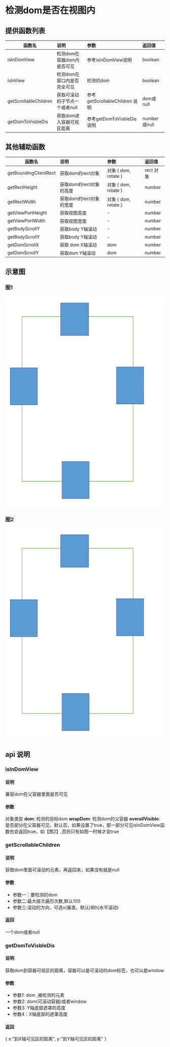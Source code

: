 # 检测dom是否在视图内

## 提供函数列表
| 函数名        | 说明    |  参数  | 返回值|
| --------     | :-----   | :----|:----|
| isInDomView   | 检测dom在容器dom内是否可见      |   参考isInDomView说明   | boolean|
| isInView        | 检测dom在窗口内是否完全可见    |   检测的dom   | boolean|
| getScrollableChildren |获取可滚动的子节点一个或者null |参考 getScrollableChildren 说明|dom或null|
| getDomToVisbleDis        | 获取dom进入容器可视区距离    |   参考getDomToVisbleDis 说明   | number或null|

## 其他辅助函数
| 函数名        | 说明    |  参数  |返回值|
| --------     | :-----   | :---- |:----|
| getBoundingClientRect   |   获取dom的rect对象    | 对象  { dom, rotate }   | rect 对象|
| getRectHeight        |   获取dom的rect对象的高度  |  对象 { dom, rotate }    | number|
| getRectWidth        |   获取dom的rect对象的宽度  |  对象  { dom, rotate }   |number|
| getViewPortHeight        | 获取视图高度    |   -   |number|
| getViewPortWidth        |   获取视图宽度  |    -  |number|
| getBodyScrollY        |   获取body Y轴滚动  |   -   |number|
| getBodyScrollY        |   获取body Y轴滚动  |   -   |number|
| getDomScrollX        |   获取 dom X轴滚动  |    dom  |number|
| getDomScrollY        |  获取dom Y轴滚动   |   dom   |number|


## 示意图

### 图1
![图一](./imgs/img1.png)
### 图2
![图一](./imgs/img1.png)

## api 说明
### isInDomView
#### 说明
兼容dom在父容器里面是否可见
#### 参数
对象类型
**dom**: 检测的目标dom
**wrapDom**: 检测dom的父容器
**overallVisible**: 是否部分在父容器可见，默认否，如果设置了true，那一部分可见isInDomView函数也会返回true，如【图2】,否则只有如图一时候才会true

### getScrollableChildren
#### 说明
获取dom里面可滚动的元素，再返回来，如果没有就是null

#### 参数
* 参数一：要检测的dom
* 参数二:最大层次遍历次数,默认100
* 参数三:滚动的方向，可选v(垂直，默认)和h(水平滚动)

#### 返回
一个dom或者null

### getDomToVisbleDis 
#### 说明
获取dom到容器可视区的距离，容器可以是可滚动的dom标签，也可以是window

####  参数

* 参数1: dom ,被检测的元素
* 参数2:  dom(可滚动容器)或者window
* 参数3:   Y轴底部遮罩的高度
* 参数4：X轴底部的遮罩高度

#### 返回
{
  x:"到X轴可见区的距离",
  y:"到Y轴可见区的距离"
}





